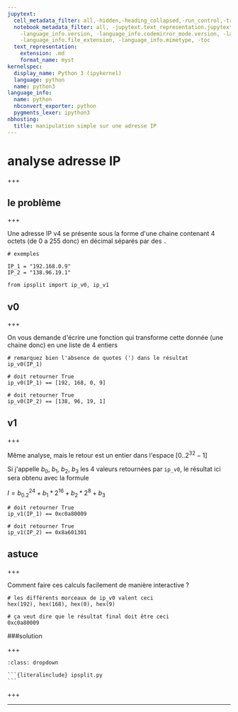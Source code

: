 ```yaml
---
jupytext:
  cell_metadata_filter: all,-hidden,-heading_collapsed,-run_control,-trusted
  notebook_metadata_filter: all, -jupytext.text_representation.jupytext_version, -jupytext.text_representation.format_version,
    -language_info.version, -language_info.codemirror_mode.version, -language_info.codemirror_mode,
    -language_info.file_extension, -language_info.mimetype, -toc
  text_representation:
    extension: .md
    format_name: myst
kernelspec:
  display_name: Python 3 (ipykernel)
  language: python
  name: python3
language_info:
  name: python
  nbconvert_exporter: python
  pygments_lexer: ipython3
nbhosting:
  title: manipulation simple sur une adresse IP
---
```


# analyse adresse IP

+++

## le problème

+++

Une adresse IP v4 se présente sous la forme d'une chaine contenant 4 octets (de 0 a 255 donc) en décimal séparés par des `.`

```{code-cell} ipython3
# exemples

IP_1 = "192.168.0.9"
IP_2 = "138.96.19.1"
```

```{code-cell} ipython3
from ipsplit import ip_v0, ip_v1
```

## v0

+++

On vous demande d'écrire une fonction qui transforme cette donnée (une chaine donc) en une liste de 4 entiers

```{code-cell} ipython3
# remarquez bien l'absence de quotes (') dans le résultat
ip_v0(IP_1)
```

```{code-cell} ipython3
# doit retourner True
ip_v0(IP_1) == [192, 168, 0, 9]
```

```{code-cell} ipython3
# doit retourner True
ip_v0(IP_2) == [138, 96, 19, 1]
```

## v1

+++

Même analyse, mais le retour est un entier dans l'espace $[0..2^{32}-1]$

Si j'appelle $b_0$, $b_1$, $b_2$, $b_3$ les 4 valeurs retournées par `ip_v0`, le résultat ici sera obtenu avec la formule

$I = b_0.2^{24} + b_1*2^{16} + b_2*2^8 + b_3$

```{code-cell} ipython3
# doit retourner True
ip_v1(IP_1) == 0xc0a80009
```

```{code-cell} ipython3
# doit retourner True
ip_v1(IP_2) == 0x8a601301
```

## astuce

+++

Comment faire ces calculs facilement de manière interactive ?

```{code-cell} ipython3
# les différents morceaux de ip_v0 valent ceci
hex(192), hex(168), hex(0), hex(9)
```

```{code-cell} ipython3
# ça veut dire que le résultat final doit être ceci
0xc0a80009
```

###solution

+++

````{admonition} ouvrez-moi
:class: dropdown

```{literalinclude} ipsplit.py
```
````

+++

---
